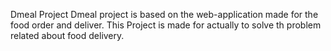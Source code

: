 Dmeal Project
Dmeal project is based on the web-application made for the food order and deliver.
This Project is made for actually to solve th problem related about food delivery.


